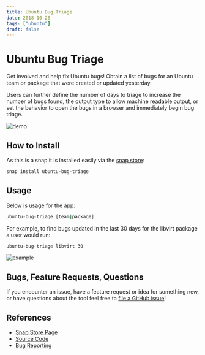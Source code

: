 ```yaml
---
title: Ubuntu Bug Triage
date: 2018-10-26
tags: ["ubuntu"]
draft: false
---
```


# Ubuntu Bug Triage

Get involved and help fix Ubuntu bugs! Obtain a list of bugs for an Ubuntu team or package that were created or updated yesterday.

Users can further define the number of days to triage to increase the number of bugs found, the output type to allow machine readable output, or set the behavior to open the bugs in a browser and immediately begin bug triage.

![demo](/img/projects/ubuntu-bug-triage/cli.gif#center)

## How to Install

As this is a snap it is installed easily via the [snap store](https://snapcraft.io/ubuntu-bug-triage):

```bash
snap install ubuntu-bug-triage
```

## Usage

Below is usage for the app:

```bash
ubuntu-bug-triage [team|package]
```

For example, to find bugs updated in the last 30 days for the libvirt package a user would run:

```bash
ubuntu-bug-triage libvirt 30
```

![example](/img/projects/ubuntu-bug-triage/example.png#center)

## Bugs, Feature Requests, Questions

If you encounter an issue, have a feature request or idea for something new, or have questions about the tool feel free to [file a GitHub issue](https://github.com/powersj/ubuntu-bug-triage/issues/new)!

## References

* [Snap Store Page](https://snapcraft.io/ubuntu-bug-triage)
* [Source Code](https://github.com/powersj/ubuntu-bug-triage)
* [Bug Reporting](https://github.com/powersj/ubuntu-bug-triage/issues/new)
